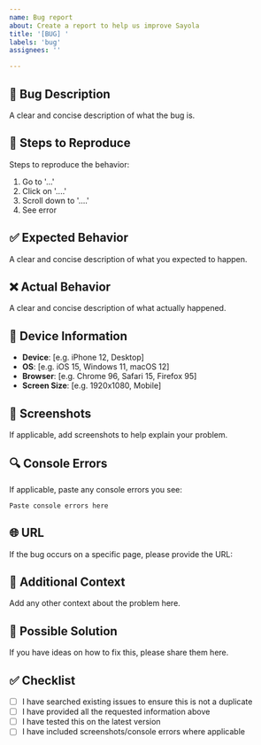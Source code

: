 ```yaml
---
name: Bug report
about: Create a report to help us improve Sayola
title: '[BUG] '
labels: 'bug'
assignees: ''

---
```


## 🐛 Bug Description
A clear and concise description of what the bug is.

## 🔄 Steps to Reproduce
Steps to reproduce the behavior:
1. Go to '...'
2. Click on '....'
3. Scroll down to '....'
4. See error

## ✅ Expected Behavior
A clear and concise description of what you expected to happen.

## ❌ Actual Behavior
A clear and concise description of what actually happened.

## 📱 Device Information
- **Device**: [e.g. iPhone 12, Desktop]
- **OS**: [e.g. iOS 15, Windows 11, macOS 12]
- **Browser**: [e.g. Chrome 96, Safari 15, Firefox 95]
- **Screen Size**: [e.g. 1920x1080, Mobile]

## 📸 Screenshots
If applicable, add screenshots to help explain your problem.

## 🔍 Console Errors
If applicable, paste any console errors you see:
```
Paste console errors here
```

## 🌐 URL
If the bug occurs on a specific page, please provide the URL:

## 📝 Additional Context
Add any other context about the problem here.

## 🔧 Possible Solution
If you have ideas on how to fix this, please share them here.

## ✅ Checklist
- [ ] I have searched existing issues to ensure this is not a duplicate
- [ ] I have provided all the requested information above
- [ ] I have tested this on the latest version
- [ ] I have included screenshots/console errors where applicable